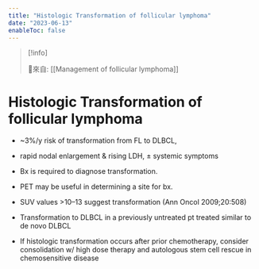 ```yaml
---
title: "Histologic Transformation of follicular lymphoma"
date: "2023-06-13"
enableToc: false
---
```


> [!info]
>
> 🌱來自: [[Management of follicular lymphoma]]

# Histologic Transformation of follicular lymphoma
* ~3%/y risk of transformation from FL to DLBCL,
* rapid nodal enlargement & rising LDH, ± systemic symptoms

* Bx is required to diagnose transformation.
* PET may be useful in determining a site for bx.
* SUV values >10–13 suggest transformation (Ann Oncol 2009;20:508)

* Transformation to DLBCL in a previously untreated pt treated similar to de novo DLBCL
* If histologic transformation occurs after prior chemotherapy, consider consolidation w/ high dose therapy and autologous stem cell rescue in chemosensitive disease
